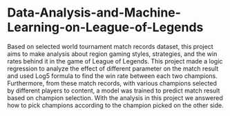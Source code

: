 # Data-Analysis-and-Machine-Learning-on-League-of-Legends
Based on selected world tournament match records dataset, this project aims to make analysis about region gaming styles, strategies, and the win rates behind it in the game of League of Legends. This project made a logic regression to analyze the effect of different parameter on the match result and used Log5 formula to find the win rate between each two champions. Furthermore, from these match records, with various champions selected by different players to content, a model was trained to predict match result based on champion selection. With the analysis in this project we answered how to pick champions according to the champion picked on the other side.
